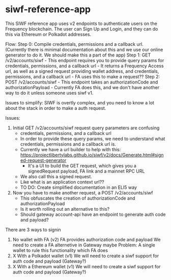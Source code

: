 # siwf-reference-app

This SIWF reference app uses v2 endpoints to authenticate users on the Frequency blockchain. The user can Sign Up and Login, and they can do this via Ethereum or Polkadot addresses. 

Flow:
Step 0: Compile credentials, permissions and a callback url. (Currently there is minimal documentation about this and we use our online generator to do it. We should make this a part of the app)
Step 1: GET /v2/accounts/siwf
    - This endpoint requires you to provide query params for credentials, permissions, and a callback url
    - It returns a Frequency Access url, as well as a signed request providing wallet address, and credentials, permissions, and a callback url
    - FA uses this to make a request??
Step 2: POST /v2/accounts/siwf
    - This endpoint takes an authorizationCode and authorizationPayload
    - Currently FA does this, and we don't have another way to do it unless someone uses siwf v1.

Issues to simplify:
SIWF is overtly complex, and you need to know a lot about the stack in order to make a auth request.

Issues:
1. Initial GET /v2/accounts/siwf request query parameters are confusing
    - credentials, permissions, and a callback url
    - In order to provide these query params, we need to understand what credentials, permissions and a callback url is.
    - Currently we have a url builder to help with this: https://projectlibertylabs.github.io/siwf/v2/docs/Generate.html#signed-request-generator
        - It's a UI to build the GET request, which gives you a signedRequest payload, FA link and a mainnet RPC URL
    - We also call this a signed request.
    - Like what is an application context url??
    - TO DO: Create simplified documentation in an ELI5 way
2. Now you have to make another request, a POST /v2/accounts/siwf
    - This obfuscates the creation of authorizationCode and authorizationPayload
    - Is it worth rolling out an alternative to this?
    - Should gateway account-api have an endpoint to generate auth code and payload?


There are 3 ways to signin
1. No wallet with FA (v2)
    FA provides authorization code and payload
    We need to create a FA alternetive in Gateway maybe
        Problem: A single wallet to rule this functionality which FA does
2. X With a Polkadot wallet (v1)
    We will need to create a siwf support for auth code and payload (Gateway?)
3. X With a Ethereum wallet (v1)
    We will need to create a siwf support for auth code and payload (Gateway?)

